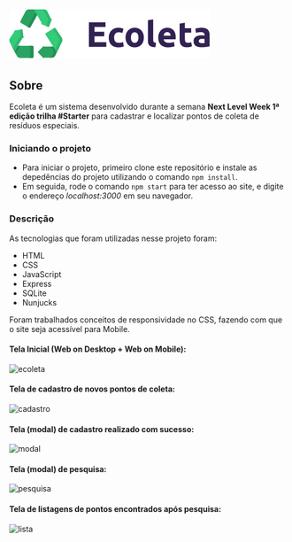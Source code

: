 # ![Ecoleta](/public/assets/logo.svg)
 
 ## Sobre
 
 Ecoleta é um sistema desenvolvido durante a semana **Next Level Week 1ª edição trilha #Starter** para cadastrar e localizar pontos de coleta de resíduos especiais.
 
 ### Iniciando o projeto
 
 * Para iniciar o projeto, primeiro clone este repositório e instale as depedências do projeto utilizando o comando `npm install`.
 * Em seguida, rode o comando `npm start` para ter acesso ao site, e digite o endereço *localhost:3000* em seu navegador.  
 
 ### Descrição
 
 As tecnologias que foram utilizadas nesse projeto foram:
 * HTML
 * CSS
 * JavaScript
 * Express
 * SQLite
 * Nunjucks
 
 Foram trabalhados conceitos de responsividade no CSS, fazendo com que o site seja acessível para Mobile.
 
 #### Tela Inicial (Web on Desktop + Web on Mobile):
 ![ecoleta](https://media-exp1.licdn.com/dms/image/C4E22AQG_NFlIiVa8dg/feedshare-shrink_2048_1536/0?e=1599696000&v=beta&t=0KmDUYlqTJ28vHWs_EkB6m8AZEnDhV7E1-w7FvQ-Kqk)
 
 #### Tela de cadastro de novos pontos de coleta:
 ![cadastro](https://scontent.fcpq3-1.fna.fbcdn.net/v/t1.15752-9/102579654_202534637502334_7281501403032730314_n.png?_nc_cat=106&_nc_sid=b96e70&_nc_ohc=zMecf5I4ZT0AX83ZHgS&_nc_ht=scontent.fcpq3-1.fna&oh=b8e2686bd84accadc292cfe025617a23&oe=5F02C06C)
 
 #### Tela (modal) de cadastro realizado com sucesso:
 ![modal](https://scontent.fcpq3-1.fna.fbcdn.net/v/t1.15752-9/102884227_294823111917277_8883752716909890102_n.png?_nc_cat=100&_nc_sid=b96e70&_nc_ohc=_3c9SPHNfhwAX8Os2Rz&_nc_ht=scontent.fcpq3-1.fna&oh=9b4b0fd80c08dd5d1cd403bab9ee66c3&oe=5F006C60)
 
 #### Tela (modal) de pesquisa:
 ![pesquisa](https://scontent.fcpq3-1.fna.fbcdn.net/v/t1.15752-9/102656984_308204886847468_1395406673853122567_n.png?_nc_cat=110&_nc_sid=b96e70&_nc_ohc=7TnWJEBPTb8AX_9w1rx&_nc_ht=scontent.fcpq3-1.fna&oh=8416120fc328cc6f89b5a3d88fcd5047&oe=5F036ACC)
 
 #### Tela de listagens de pontos encontrados após pesquisa:
 ![lista](https://scontent.fcpq3-1.fna.fbcdn.net/v/t1.15752-9/102558343_2641962132709182_7656209911859437744_n.png?_nc_cat=100&_nc_sid=b96e70&_nc_ohc=W0KwGxqi3uIAX_q81D-&_nc_ht=scontent.fcpq3-1.fna&oh=0d83dd977ff2fdf45d4c7913b13af124&oe=5F0316AD)
